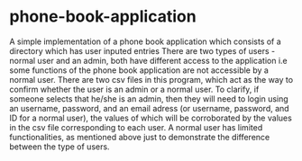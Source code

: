 # phone-book-application
A simple implementation of a phone book application which consists of a directory which has user inputed entries
There are two types of users - normal user and an admin, both have different access to the application i.e some 
functions of the phone book application are not accessible by a normal user. There are two csv files in this program, which act 
as the way to confirm whether the user is an admin or a normal user. To clarify, if someone selects that he/she is an admin, then
they will need to login using an username, password, and an email adress (or username, password, and ID for a normal user), the values of
which will be corroborated by the values in the csv file corresponding to each user. A normal user has limited functionalities, as 
mentioned above just to demonstrate the difference between the type of users. 
